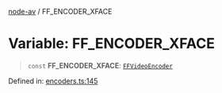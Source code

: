 [node-av](../globals.md) / FF\_ENCODER\_XFACE

# Variable: FF\_ENCODER\_XFACE

> `const` **FF\_ENCODER\_XFACE**: [`FFVideoEncoder`](../type-aliases/FFVideoEncoder.md)

Defined in: [encoders.ts:145](https://github.com/seydx/av/blob/f8631fc881b394300b1479f511d55cf1c370a87f/src/constants/encoders.ts#L145)
